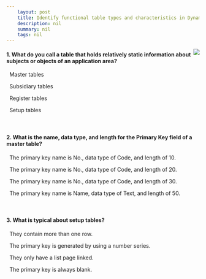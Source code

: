 ```yaml
---
    layout: post
    title: Identify functional table types and characteristics in Dynamics 365 Business Central  
    description: nil
    summary: nil
    tags: nil
---
```



 <a target="_blank" href="https://docs.microsoft.com/en-us/learn/modules/identify-table-types/11-check/"><i class="fas fa-external-link-alt"></i> </a>
 <img align="right" src="https://docs.microsoft.com/en-us/learn/achievements/identify-table-types.svg">
####  1. What do you call a table that holds relatively static information about subjects or objects of an application area?


<i class='fas fa-check-square' style='color: Dodgerblue;'></i> &nbsp;&nbsp;Master tables

<i class='far fa-square'></i> &nbsp;&nbsp;Subsidiary tables

<i class='far fa-square'></i> &nbsp;&nbsp;Register tables

<i class='far fa-square'></i> &nbsp;&nbsp;Setup tables
<br />
<br />
<br />

####  2. What is the name, data type, and length for the Primary Key field of a master table?


<i class='far fa-square'></i> &nbsp;&nbsp;The primary key name is No., data type of Code, and length of 10.

<i class='fas fa-check-square' style='color: Dodgerblue;'></i> &nbsp;&nbsp;The primary key name is No., data type of Code, and length of 20.

<i class='far fa-square'></i> &nbsp;&nbsp;The primary key name is No., data type of Code, and length of 30.

<i class='far fa-square'></i> &nbsp;&nbsp;The primary key name is Name, data type of Text, and length of 50.
<br />
<br />
<br />

####  3. What is typical about setup tables?


<i class='far fa-square'></i> &nbsp;&nbsp;They contain more than one row.

<i class='far fa-square'></i> &nbsp;&nbsp;The primary key is generated by using a number series.

<i class='far fa-square'></i> &nbsp;&nbsp;They only have a list page linked.

<i class='fas fa-check-square' style='color: Dodgerblue;'></i> &nbsp;&nbsp;The primary key is always blank.
<br />
<br />
<br />
